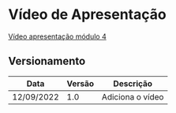 # Vídeo de Apresentação

[Vídeo apresentação módulo 4](link)

## Versionamento

| Data       | Versão | Descrição                    |
| ---------- | ------ | --------------------------   |
| 12/09/2022 | 1.0    | Adiciona o vídeo             |

